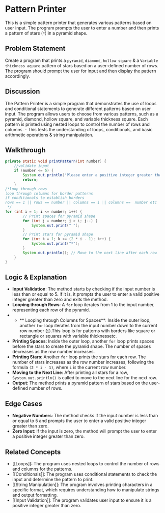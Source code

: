# Pattern Printer
This is a simple pattern printer that generates various patterns based on user input. The program prompts the user to enter a number and then prints a pattern of stars (`*`) in a pyramid shape.
## Problem Statement
Create a program that prints a `pyramid`, `diamond`, `hollow square` & a `Variable thickness aquare` pattern of stars based on a user-defined number of rows. The program should prompt the user for input and then display the pattern accordingly.
## Discussion
The Pattern Printer is a simple program that demonstrates the use of loops and conditional statements to generate different patterns based on user input. The program allows users to choose from various patterns, such as a pyramid, diamond, hollow square, and variable thickness square. Each pattern is printed using nested loops to control the number of rows and columns. - This tests the understanding of loops, conditionals, and basic arithmetic operations & string manipulation.
## Walkthrough
```java
private static void printPattern(int number) {
    //validate input
    if (number <= 5) {
        System.out.println("Please enter a positive integer greater than zero.");
        return;
    }
/*loop through rows
loop through columns for border patterns
if conditionals to establish borders
rows == 1 || rows == number || columns == 1 || columns ==  number etc        
 */
for (int i = 1; i <= number; i++) {
        // Print spaces for pyramid shape
        for (int j = number; j > i; j--) {
            System.out.print(" ");
        }
        // Print stars for pyramid shape
        for (int k = 1; k <= (2 * i - 1); k++) {
            System.out.print("*");
        }
        System.out.println(); // Move to the next line after each row
    }
}
```
## Logic & Explanation
- **Input Validation**: The method starts by checking if the input number is less than or equal to 5. If it is, it prompts the user to enter a valid positive integer greater than zero and exits the method.
- **Looping through Rows**: A `for` loop iterates from 1 to the input number, representing each row of the pyramid. 
- - ** Looping through Columns for Spaces**: Inside the outer loop, another `for` loop iterates from the input number down to the current row number (`i`).This loop is for patterns with borders like square or rectangle or squares with variable thicknessetc.
- **Printing Spaces**: Inside the outer loop, another `for` loop prints spaces before the stars to create the pyramid shape. The number of spaces decreases as the row number increases.
- **Printing Stars**: Another `for` loop prints the stars for each row. The number of stars increases as the row number increases, following the formula `(2 * i - 1)`, where `i` is the current row number.
- **Moving to the Next Line**: After printing all stars for a row, `System.out.println()` is called to move to the next line for the next row.
- **Output**: The method prints a pyramid pattern of stars based on the user-defined number of rows.
## Edge Cases
- **Negative Numbers**: The method checks if the input number is less than or equal to 5 and prompts the user to enter a valid positive integer greater than zero.
- **Zero Input**: If the input is zero, the method will prompt the user to enter a positive integer greater than zero.
## Related Concepts
- [[Loops]]: The program uses nested loops to control the number of rows and columns for the patterns.
- [[Conditionals]]: The program uses conditional statements to check the input and determine the pattern to print.
- [[String Manipulation]]: The program involves printing characters in a specific format, which requires understanding how to manipulate strings and output formatting.
- [[Input Validation]]: The program validates user input to ensure it is a positive integer greater than zero.